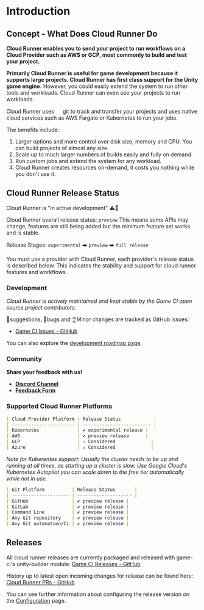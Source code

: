 # Introduction
## Concept - What Does Cloud Runner Do

**Cloud Runner enables you to send your project to run workflows on a Cloud Provider such as AWS or GCP, most commonly to build and test your project.** 

**Primarily Cloud Runner is useful for game development because it supports large projects. Cloud Runner has first class support for the Unity game engine.**
However, you could easily extend the system to run other tools and workloads. Cloud Runner can even use your projects to run workloads.

Cloud Runner uses <img src="https://git-scm.com/images/logos/downloads/Git-Icon-1788C.png" height="15" /> git to track and transfer your projects and uses native cloud services such as AWS Fargate or Kubernetes to run your jobs.

The benefits include: 
1. Larger options and more control over disk size, memory and CPU. You can build projects of almost any size.
2. Scale up to much larger numbers of builds easily and fully on demand.
3. Run custom jobs and extend the system for any workload.
4. Cloud Runner creates resources on-demand, it costs you nothing while you don't use it.

## Cloud Runner Release Status
Cloud Runner is "in active development" ⚠️🔨

Cloud Runner overall release status: `preview`
This means some APIs may change, features are still being added but the minimum feature set works and is stable.

Release Stages: `experimental` ➡️ `preview` ➡️ `full release`

You must use a provider with Cloud Runner, each provider's release status is described below. This indicates the stability and support for cloud runner features and workflows.

### Development
_Cloud Runner is actively maintained and kept stable by the Game CI open source project contributors._

💬suggestions, 🐛bugs and ↕️Minor changes are tracked as GitHub issues:
 - [Game CI Issues - GitHub](https://github.com/game-ci/unity-builder/labels/cloud-runner)

You can also explore the [development roadmap page](development).

### Community
__Share your feedback with us!__
 - [__Discord Channel__](https://discord.com/channels/710946343828455455/789631903157583923)
 - [__Feedback Form__](https://forms.gle/3Wg1gGf9FnZ72RiJ9)

### Supported Cloud Runner Platforms
```md
| Cloud Provider Platform | Release Status            |
| ----------------------- | ------------------------- |
| Kubernetes              | ✔️ experimental release |
| AWS                     | ✔️ preview release      |
| GCP                     | ⚠ Considered             |
| Azure                   | ⚠ Considered             |
```
_Note for Kuberentes support:_
_Usually the cluster needs to be up and running at all times, as starting up a cluster is slow._
_Use Google Cloud's Kubernetes Autopilot you can scale down to the free tier automatically while not in use._

```md
| Git Platform          | Release Status       |
| --------------------- | -------------------- |
| GitHub                | ✔️ preview release |
| GitLab                | ✔️ preview release |
| Command Line          | ✔️ preview release |
| Any Git repository    | ✔️ preview release |
| Any Git automation/Ci | ✔️ preview release |
```

## Releases
All cloud runner releases are currently packaged and released with game-ci's unity-builder module:
[Game CI Releases - GitHub](https://github.com/game-ci/unity-builder/releases)

History up to latest open incoming changes for release can be found here:
[Cloud Runner PRs - GitHub](https://github.com/game-ci/unity-builder/pulls?q=is%3Apr+cloud+runner)

You can see further information about configuring the release version on the [Configuration](configuration) page.
